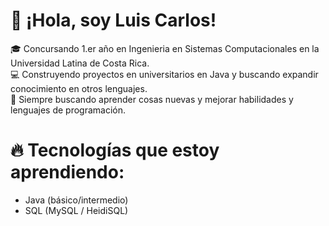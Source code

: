 # 👋 ¡Hola, soy Luis Carlos!

🎓 Concursando 1.er año en Ingenieria en Sistemas Computacionales en la Universidad Latina de Costa Rica.  
💻 Construyendo proyectos en universitarios en Java y buscando expandir conocimiento en otros lenguajes.  
🚀 Siempre buscando aprender cosas nuevas y mejorar habilidades y lenguajes de programación.

# 🔥 Tecnologías que estoy aprendiendo:
- Java (básico/intermedio)
- SQL (MySQL / HeidiSQL)
  
